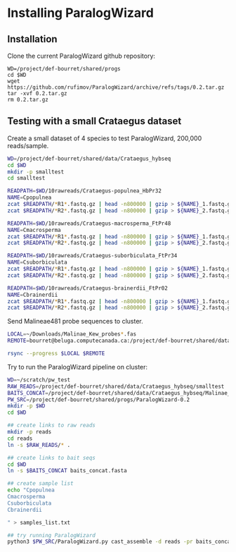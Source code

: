 # Installing ParalogWizard

## Installation

Clone the current ParalogWizard github repository:
```
WD=/project/def-bourret/shared/progs
cd $WD
wget https://github.com/rufimov/ParalogWizard/archive/refs/tags/0.2.tar.gz
tar -xvf 0.2.tar.gz
rm 0.2.tar.gz

```

## Testing with a small Crataegus dataset

Create a small dataset of 4 species to test ParalogWizard, 200,000 reads/sample.
```bash
WD=/project/def-bourret/shared/data/Crataegus_hybseq
cd $WD
mkdir -p smalltest
cd smalltest

READPATH=$WD/10rawreads/Crataegus-populnea_HbPr32
NAME=Cpopulnea
zcat $READPATH/*R1*.fastq.gz | head -n800000 | gzip > ${NAME}_1.fastq.gz
zcat $READPATH/*R2*.fastq.gz | head -n800000 | gzip > ${NAME}_2.fastq.gz

READPATH=$WD/10rawreads/Crataegus-macrosperma_FtPr48
NAME=Cmacrosperma
zcat $READPATH/*R1*.fastq.gz | head -n800000 | gzip > ${NAME}_1.fastq.gz
zcat $READPATH/*R2*.fastq.gz | head -n800000 | gzip > ${NAME}_2.fastq.gz

READPATH=$WD/10rawreads/Crataegus-suborbiculata_FtPr34
NAME=Csuborbiculata
zcat $READPATH/*R1*.fastq.gz | head -n800000 | gzip > ${NAME}_1.fastq.gz
zcat $READPATH/*R2*.fastq.gz | head -n800000 | gzip > ${NAME}_2.fastq.gz

READPATH=$WD/10rawreads/Crataegus-brainerdii_FtPr02
NAME=Cbrainerdii
zcat $READPATH/*R1*.fastq.gz | head -n800000 | gzip > ${NAME}_1.fastq.gz
zcat $READPATH/*R2*.fastq.gz | head -n800000 | gzip > ${NAME}_2.fastq.gz

```

Send Malineae481 probe sequences to cluster.
```bash
LOCAL=~/Downloads/Malinae_Kew_probes*.fas
REMOTE=bourret@beluga.computecanada.ca:/project/def-bourret/shared/data/Crataegus_hybseq/

rsync --progress $LOCAL $REMOTE

```

Try to run the ParalogWizard pipeline on cluster:
```bash
WD=~/scratch/pw_test
RAW_READS=/project/def-bourret/shared/data/Crataegus_hybseq/smalltest
BAITS_CONCAT=/project/def-bourret/shared/data/Crataegus_hybseq/Malinae_Kew_probes_concat_exons_introns_HP.fas
PW_SRC=/project/def-bourret/shared/progs/ParalogWizard-0.2
mkdir -p $WD
cd $WD

## create links to raw reads
mkdir -p reads
cd reads
ln -s $RAW_READS/* .

## create links to bait seqs
cd $WD
ln -s $BAITS_CONCAT baits_concat.fasta

## create sample list
echo "Cpopulnea
Cmacrosperma
Csuborbiculata
Cbrainerdii

" > samples_list.txt

## try running ParalogWizard
python3 $PW_SRC/ParalogWizard.py cast_assemble -d reads -pr baits_concat.fasta

```



